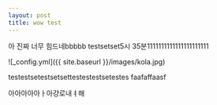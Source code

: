 ```yaml
---
layout: post
title: wow test
---
```


아 진짜 너무 힘드네bbbbb  testsetset5시 35분1111111111111111111111

![_config.yml]({{ site.baseurl }}/images/kola.jpg)


testestsetestsetsettestestestsetestes
faafaffaasf


아아아아아ㅏ아걍로내ㅕ해
